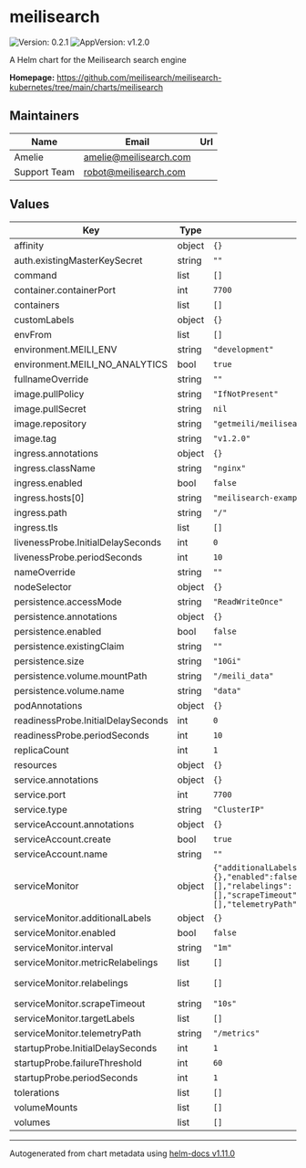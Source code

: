 # meilisearch

![Version: 0.2.1](https://img.shields.io/badge/Version-0.2.1-informational?style=flat-square) ![AppVersion: v1.2.0](https://img.shields.io/badge/AppVersion-v1.2.0-informational?style=flat-square)

A Helm chart for the Meilisearch search engine

**Homepage:** <https://github.com/meilisearch/meilisearch-kubernetes/tree/main/charts/meilisearch>

## Maintainers

| Name | Email | Url |
| ---- | ------ | --- |
| Amelie | <amelie@meilisearch.com> |  |
| Support Team | <robot@meilisearch.com> |  |

## Values

| Key | Type | Default | Description |
|-----|------|---------|-------------|
| affinity | object | `{}` |  |
| auth.existingMasterKeySecret | string | `""` |  |
| command | list | `[]` |  |
| container.containerPort | int | `7700` |  |
| containers | list | `[]` |  |
| customLabels | object | `{}` | Additional labels to add to all resources |
| envFrom | list | `[]` |  |
| environment.MEILI_ENV | string | `"development"` |  |
| environment.MEILI_NO_ANALYTICS | bool | `true` |  |
| fullnameOverride | string | `""` |  |
| image.pullPolicy | string | `"IfNotPresent"` |  |
| image.pullSecret | string | `nil` |  |
| image.repository | string | `"getmeili/meilisearch"` |  |
| image.tag | string | `"v1.2.0"` |  |
| ingress.annotations | object | `{}` |  |
| ingress.className | string | `"nginx"` |  |
| ingress.enabled | bool | `false` |  |
| ingress.hosts[0] | string | `"meilisearch-example.local"` |  |
| ingress.path | string | `"/"` |  |
| ingress.tls | list | `[]` |  |
| livenessProbe.InitialDelaySeconds | int | `0` |  |
| livenessProbe.periodSeconds | int | `10` |  |
| nameOverride | string | `""` |  |
| nodeSelector | object | `{}` |  |
| persistence.accessMode | string | `"ReadWriteOnce"` |  |
| persistence.annotations | object | `{}` |  |
| persistence.enabled | bool | `false` |  |
| persistence.existingClaim | string | `""` |  |
| persistence.size | string | `"10Gi"` |  |
| persistence.volume.mountPath | string | `"/meili_data"` |  |
| persistence.volume.name | string | `"data"` |  |
| podAnnotations | object | `{}` |  |
| readinessProbe.InitialDelaySeconds | int | `0` |  |
| readinessProbe.periodSeconds | int | `10` |  |
| replicaCount | int | `1` |  |
| resources | object | `{}` |  |
| service.annotations | object | `{}` |  |
| service.port | int | `7700` |  |
| service.type | string | `"ClusterIP"` |  |
| serviceAccount.annotations | object | `{}` |  |
| serviceAccount.create | bool | `true` |  |
| serviceAccount.name | string | `""` |  |
| serviceMonitor | object | `{"additionalLabels":{},"enabled":false,"interval":"1m","metricRelabelings":[],"relabelings":[],"scrapeTimeout":"10s","targetLabels":[],"telemetryPath":"/metrics"}` | Enable this to use with Prometheus Operator |
| serviceMonitor.additionalLabels | object | `{}` | Set of labels to transfer from the Kubernetes Service onto the target |
| serviceMonitor.enabled | bool | `false` | When set true then use a ServiceMonitor to configure scraping |
| serviceMonitor.interval | string | `"1m"` | Set how frequently Prometheus should scrape |
| serviceMonitor.metricRelabelings | list | `[]` | MetricRelabelConfigs to apply to samples before ingestion |
| serviceMonitor.relabelings | list | `[]` | Set relabel_configs as per https://prometheus.io/docs/prometheus/latest/configuration/configuration/#relabel_config |
| serviceMonitor.scrapeTimeout | string | `"10s"` | Set timeout for scrape |
| serviceMonitor.targetLabels | list | `[]` | Set of labels to transfer from the Kubernetes Service onto the target |
| serviceMonitor.telemetryPath | string | `"/metrics"` | Set path to metrics path |
| startupProbe.InitialDelaySeconds | int | `1` |  |
| startupProbe.failureThreshold | int | `60` |  |
| startupProbe.periodSeconds | int | `1` |  |
| tolerations | list | `[]` |  |
| volumeMounts | list | `[]` |  |
| volumes | list | `[]` |  |

----------------------------------------------
Autogenerated from chart metadata using [helm-docs v1.11.0](https://github.com/norwoodj/helm-docs/releases/v1.11.0)
